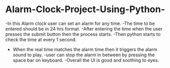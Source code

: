 # Alarm-Clock-Project-Using-Python-

-In this Alarm clock user can set an alarm for any time.
-The time to be entered should be in 24 hrs format.
-After entering the time when the user presses the submit button then the process starts.
-Then python starts to check the time at every 1 second.
- When the real time matches the alarm time then it triggers the alarm sound to play.
-user can stop the alarm in between by pressing the space bar on keyboard.
-Overall the UI is good and soothing to eyes.
